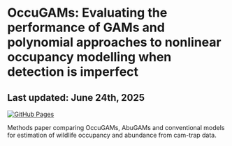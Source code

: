 # OccuGAMs: Evaluating the performance of GAMs and polynomial approaches to nonlinear occupancy modelling when detection is imperfect

## Last updated: June 24th, 2025

[![GitHub Pages](https://img.shields.io/badge/GitHub-Pages-blue?logo=github)](https://github.com/joopie-28/OccuGAM_Methods_ECL)

Methods paper comparing OccuGAMs, AbuGAMs and conventional models for estimation of wildlife occupancy and abundance from cam-trap data.
